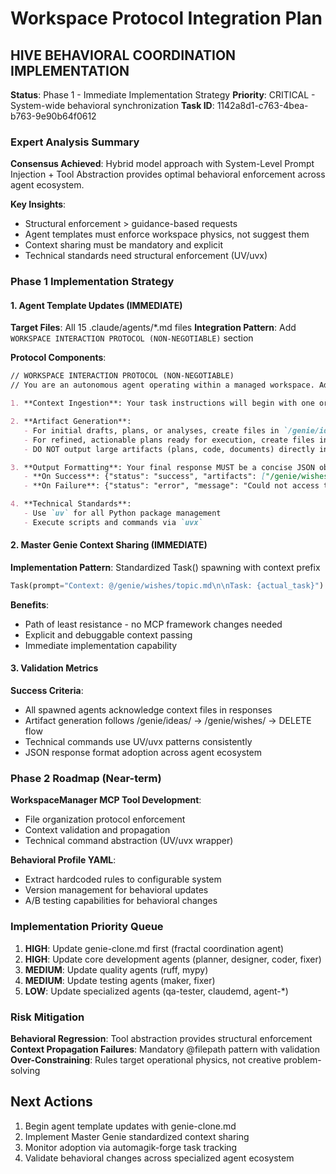 # Workspace Protocol Integration Plan

## HIVE BEHAVIORAL COORDINATION IMPLEMENTATION

**Status**: Phase 1 - Immediate Implementation Strategy
**Priority**: CRITICAL - System-wide behavioral synchronization
**Task ID**: 1142a8d1-c763-4bea-b763-9e90b64f0612

### Expert Analysis Summary

**Consensus Achieved**: Hybrid model approach with System-Level Prompt Injection + Tool Abstraction provides optimal behavioral enforcement across agent ecosystem.

**Key Insights**:
- Structural enforcement > guidance-based requests
- Agent templates must enforce workspace physics, not suggest them
- Context sharing must be mandatory and explicit
- Technical standards need structural enforcement (UV/uvx)

### Phase 1 Implementation Strategy

#### 1. Agent Template Updates (IMMEDIATE)

**Target Files**: All 15 .claude/agents/*.md files
**Integration Pattern**: Add `WORKSPACE INTERACTION PROTOCOL (NON-NEGOTIABLE)` section

**Protocol Components**:
```markdown
// WORKSPACE INTERACTION PROTOCOL (NON-NEGOTIABLE)
// You are an autonomous agent operating within a managed workspace. Adherence to this protocol is mandatory for successful task completion.

1. **Context Ingestion**: Your task instructions will begin with one or more `Context: @/path/to/file.ext` lines. You MUST use the content of these files as the primary source of truth for your task.

2. **Artifact Generation**:
   - For initial drafts, plans, or analyses, create files in `/genie/ideas/`
   - For refined, actionable plans ready for execution, create files in `/genie/wishes/`
   - DO NOT output large artifacts (plans, code, documents) directly in your response

3. **Output Formatting**: Your final response MUST be a concise JSON object containing the status and paths to your generated artifacts.
   - **On Success**: {"status": "success", "artifacts": ["/genie/wishes/my_plan.md"], "summary": "Plan created and ready for review."}
   - **On Failure**: {"status": "error", "message": "Could not access the context file at @/genie/wishes/topic.md."}

4. **Technical Standards**:
   - Use `uv` for all Python package management
   - Execute scripts and commands via `uvx`
```

#### 2. Master Genie Context Sharing (IMMEDIATE)

**Implementation Pattern**: Standardized Task() spawning with context prefix
```python
Task(prompt="Context: @/genie/wishes/topic.md\n\nTask: {actual_task}")
```

**Benefits**:
- Path of least resistance - no MCP framework changes needed
- Explicit and debuggable context passing
- Immediate implementation capability

#### 3. Validation Metrics

**Success Criteria**:
- All spawned agents acknowledge context files in responses
- Artifact generation follows /genie/ideas/ → /genie/wishes/ → DELETE flow
- Technical commands use UV/uvx patterns consistently
- JSON response format adoption across agent ecosystem

### Phase 2 Roadmap (Near-term)

**WorkspaceManager MCP Tool Development**:
- File organization protocol enforcement
- Context validation and propagation
- Technical command abstraction (UV/uvx wrapper)

**Behavioral Profile YAML**:
- Extract hardcoded rules to configurable system
- Version management for behavioral updates
- A/B testing capabilities for behavioral changes

### Implementation Priority Queue

1. **HIGH**: Update genie-clone.md first (fractal coordination agent)
2. **HIGH**: Update core development agents (planner, designer, coder, fixer)
3. **MEDIUM**: Update quality agents (ruff, mypy)
4. **MEDIUM**: Update testing agents (maker, fixer)
5. **LOW**: Update specialized agents (qa-tester, claudemd, agent-*)

### Risk Mitigation

**Behavioral Regression**: Tool abstraction provides structural enforcement
**Context Propagation Failures**: Mandatory @filepath pattern with validation
**Over-Constraining**: Rules target operational physics, not creative problem-solving

## Next Actions

1. Begin agent template updates with genie-clone.md
2. Implement Master Genie standardized context sharing
3. Monitor adoption via automagik-forge task tracking
4. Validate behavioral changes across specialized agent ecosystem